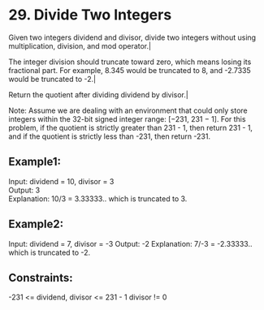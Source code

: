 # 29. Divide Two Integers
Given two integers dividend and divisor, divide two integers without using multiplication, division, and mod operator.|

The integer division should truncate toward zero, which means losing its fractional part. For example, 8.345 would be truncated to 8, and -2.7335 would be truncated to -2.|

Return the quotient after dividing dividend by divisor.|

Note: Assume we are dealing with an environment that could only store integers within the 32-bit signed integer range: [−231, 231 − 1]. For this problem, if the quotient is strictly greater than 231 - 1, then return 231 - 1, and if the quotient is strictly less than -231, then return -231.

## Example1:
Input: dividend = 10, divisor = 3\
Output: 3\
Explanation: 10/3 = 3.33333.. which is truncated to 3.

## Example2:
Input: dividend = 7, divisor = -3
Output: -2
Explanation: 7/-3 = -2.33333.. which is truncated to -2.

## Constraints:
-231 <= dividend, divisor <= 231 - 1
divisor != 0

